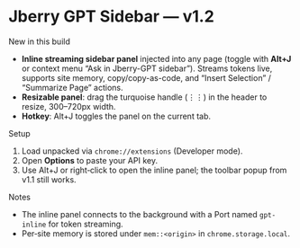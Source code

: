 
# Jberry GPT Sidebar — v1.2

New in this build
- **Inline streaming sidebar panel** injected into any page (toggle with **Alt+J** or context menu “Ask in Jberry-GPT sidebar”). Streams tokens live, supports site memory, copy/copy-as-code, and “Insert Selection” / “Summarize Page” actions.
- **Resizable panel**: drag the turquoise handle (⋮⋮) in the header to resize, 300–720px width.
- **Hotkey**: Alt+J toggles the panel on the current tab.

Setup
1) Load unpacked via `chrome://extensions` (Developer mode).
2) Open **Options** to paste your API key.
3) Use Alt+J or right‑click to open the inline panel; the toolbar popup from v1.1 still works.

Notes
- The inline panel connects to the background with a Port named `gpt-inline` for token streaming.
- Per‑site memory is stored under `mem::<origin>` in `chrome.storage.local`.

